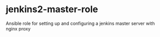 # jenkins2-master-role
Ansible role for setting up and configuring a jenkins master server with nginx proxy

